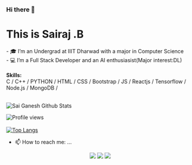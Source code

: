 ### Hi there 👋

<!--
**sairaj182001/sairaj182001** is a ✨ _special_ ✨ repository because its `README.md` (this file) appears on your GitHub profile.
-->

<h1>This is Sairaj .B</h1>
- 🎓 I’m an Undergrad at IIIT Dharwad with a major in Computer Science </br>
- 💻 I’m a Full Stack Developer and an AI enthusiasist(Major interest:DL)</br>

<br>
<b>Skills:</b><br>
C / C++ / PYTHON / HTML / CSS / Bootstrap / JS / Reactjs / Tensorflow / Node.js / MongoDB / 
<br><br>

![Sai Ganesh Github Stats](https://github-readme-stats.vercel.app/api?username=sairaj182001&theme=chartreuse-dark&show_icons=true&hide_border=false&include_all_commits=true&show_owner=true&count_private=true&hide_rank=false&cache_seconds=86000)
<br>

![Profile views](https://gpvc.arturio.dev/sairaj182001)  
<br>
[![Top Langs](https://github-readme-stats.vercel.app/api/top-langs/?username=sairaj182001&langs_count=8&layout=compact)](https://github.com/sairaj182001/github-readme-stats)
- 📫 How to reach me: ...</br>
<p align="center">
<a href="https://www.linkedin.com/in/saiganesh612/"><img src="https://img.shields.io/badge/-Sai Ganesh-0077B5?style=flat&logo=Linkedin&logoColor=white"/></a>
<a href="mailto:ganeshrao9949@gmail.com"><img src="https://img.shields.io/badge/-ganeshrao9949@gmail.com-D14836?style=flat&logo=Gmail&logoColor=white"/></a>
<a href="https://www.instagram.com/ganesh__612__/"><img src="https://img.shields.io/badge/-Sai Ganesh-E4405F?style=flat&logo=Instagram&logoColor=white"/></a>

</p>
